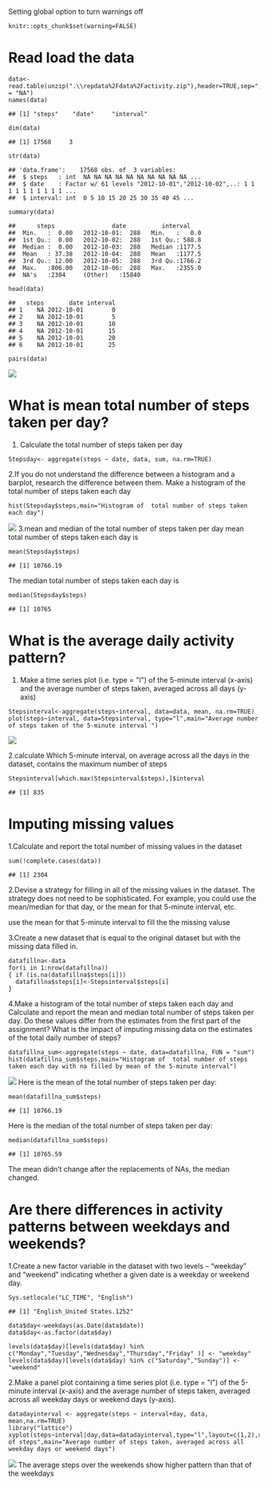 Setting global option to turn warnings off

    knitr::opts_chunk$set(warning=FALSE)

Read load the data
==================

    data<-read.table(unzip(".\\repdata%2Fdata%2Factivity.zip"),header=TRUE,sep=",",fill=TRUE,na.strings = "NA")
    names(data)

    ## [1] "steps"    "date"     "interval"

    dim(data)

    ## [1] 17568     3

    str(data)

    ## 'data.frame':    17568 obs. of  3 variables:
    ##  $ steps   : int  NA NA NA NA NA NA NA NA NA NA ...
    ##  $ date    : Factor w/ 61 levels "2012-10-01","2012-10-02",..: 1 1 1 1 1 1 1 1 1 1 ...
    ##  $ interval: int  0 5 10 15 20 25 30 35 40 45 ...

    summary(data)

    ##      steps                date          interval     
    ##  Min.   :  0.00   2012-10-01:  288   Min.   :   0.0  
    ##  1st Qu.:  0.00   2012-10-02:  288   1st Qu.: 588.8  
    ##  Median :  0.00   2012-10-03:  288   Median :1177.5  
    ##  Mean   : 37.38   2012-10-04:  288   Mean   :1177.5  
    ##  3rd Qu.: 12.00   2012-10-05:  288   3rd Qu.:1766.2  
    ##  Max.   :806.00   2012-10-06:  288   Max.   :2355.0  
    ##  NA's   :2304     (Other)   :15840

    head(data)

    ##   steps       date interval
    ## 1    NA 2012-10-01        0
    ## 2    NA 2012-10-01        5
    ## 3    NA 2012-10-01       10
    ## 4    NA 2012-10-01       15
    ## 5    NA 2012-10-01       20
    ## 6    NA 2012-10-01       25

    pairs(data)

![](PA1_template_files/figure-markdown_strict/unnamed-chunk-2-1.png)

What is mean total number of steps taken per day?
=================================================

1.  Calculate the total number of steps taken per day

<!-- -->

    Stepsday<- aggregate(steps ~ date, data, sum, na.rm=TRUE)

2.If you do not understand the difference between a histogram and a
barplot, research the difference between them. Make a histogram of the
total number of steps taken each day

    hist(Stepsday$steps,main="Histogram of  total number of steps taken each day")

![](PA1_template_files/figure-markdown_strict/unnamed-chunk-4-1.png)
3.mean and median of the total number of steps taken per day mean total
number of steps taken each day is

    mean(Stepsday$steps)  

    ## [1] 10766.19

The median total number of steps taken each day is

    median(Stepsday$steps)

    ## [1] 10765

What is the average daily activity pattern?
===========================================

1.  Make a time series plot (i.e. type = "l") of the 5-minute
    interval (x-axis) and the average number of steps taken, averaged
    across all days (y-axis)

<!-- -->

    Stepsinterval<-aggregate(steps~interval, data=data, mean, na.rm=TRUE)
    plot(steps~interval, data=Stepsinterval, type="l",main="Average number of steps taken of the 5-minute interval ")

![](PA1_template_files/figure-markdown_strict/unnamed-chunk-7-1.png)

2.calculate Which 5-minute interval, on average across all the days in
the dataset, contains the maximum number of steps

    Stepsinterval[which.max(Stepsinterval$steps),]$interval

    ## [1] 835

Imputing missing values
=======================

1.Calculate and report the total number of missing values in the dataset

    sum(!complete.cases(data))

    ## [1] 2304

2.Devise a strategy for filling in all of the missing values in the
dataset. The strategy does not need to be sophisticated. For example,
you could use the mean/median for that day, or the mean for that
5-minute interval, etc.

use the mean for that 5-minute interval to fill the the missing valuse

3.Create a new dataset that is equal to the original dataset but with
the missing data filled in.

    datafillna<-data
    for(i in 1:nrow(datafillna))
    { if (is.na(datafillna$steps[i]))
      datafillna$steps[i]<-Stepsinterval$steps[i] 
    }

4.Make a histogram of the total number of steps taken each day and
Calculate and report the mean and median total number of steps taken per
day. Do these values differ from the estimates from the first part of
the assignment? What is the impact of imputing missing data on the
estimates of the total daily number of steps?

    datafillna_sum<-aggregate(steps ~ date, data=datafillna, FUN = "sum")
    hist(datafillna_sum$steps,main="Histogram of  total number of steps taken each day with na filled by mean of the 5-minute interval")

![](PA1_template_files/figure-markdown_strict/unnamed-chunk-11-1.png)
Here is the mean of the total number of steps taken per day:

    mean(datafillna_sum$steps) 

    ## [1] 10766.19

Here is the median of the total number of steps taken per day:

    median(datafillna_sum$steps)

    ## [1] 10765.59

The mean didn’t change after the replacements of NAs, the median
changed.

Are there differences in activity patterns between weekdays and weekends?
=========================================================================

1.Create a new factor variable in the dataset with two levels –
“weekday” and “weekend” indicating whether a given date is a weekday or
weekend day.

    Sys.setlocale("LC_TIME", "English")

    ## [1] "English_United States.1252"

    data$day<-weekdays(as.Date(data$date))
    data$day<-as.factor(data$day)

    levels(data$day)[levels(data$day) %in% c("Monday","Tuesday","Wednesday","Thursday","Friday" )] <- "weekday"
    levels(data$day)[levels(data$day) %in% c("Saturday","Sunday")] <- "weekend"

2.Make a panel plot containing a time series plot (i.e. type = "l") of
the 5-minute interval (x-axis) and the average number of steps taken,
averaged across all weekday days or weekend days (y-axis).

    datadayinterval <- aggregate(steps ~ interval+day, data, mean,na.rm=TRUE)
    library("lattice")
    xyplot(steps~interval|day,data=datadayinterval,type="l",layout=c(1,2),xlab="interval",ylab="Number of steps",main="Average number of steps taken, averaged across all weekday days or weekend days")

![](PA1_template_files/figure-markdown_strict/unnamed-chunk-15-1.png)
The average steps over the weekends show higher pattern than that of the
weekdays
